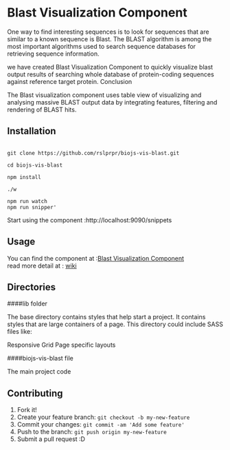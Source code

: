 
# Blast Visualization Component


One way to find interesting sequences is to look for sequences that are similar to a known sequence is Blast. The BLAST algorithm is among the most important algorithms used to search sequence databases for retrieving sequence information.

we have created  Blast Visualization Component to quickly visualize blast output results of searching whole database of protein-coding sequences against reference target protein.
Conclusion

The Blast visualization component uses table view of visualizing and analysing massive BLAST output data by integrating features, filtering and rendering of BLAST hits.

## Installation

<code>
git clone https://github.com/rslprpr/biojs-vis-blast.git <br>
cd biojs-vis-blast <br>
npm install<br>
./w <br>
npm run watch
npm run snipper'
</code>

Start using the component :http://localhost:9090/snippets


## Usage

You can find the component at :[Blast Visualization Component](http://blast.biojs.de) <br>
read more detail at : [wiki](https://github.com/rslprpr/biojs-vis-blast/wiki)


## Directories


####lib folder

The base directory contains styles that help start a project. It contains styles that are large containers of a page. This directory could include SASS files like:

Responsive Grid
Page specific layouts

####biojs-vis-blast file

The main project code



## Contributing

1. Fork it!
2. Create your feature branch: `git checkout -b my-new-feature`
3. Commit your changes: `git commit -am 'Add some feature'`
4. Push to the branch: `git push origin my-new-feature`
5. Submit a pull request :D

